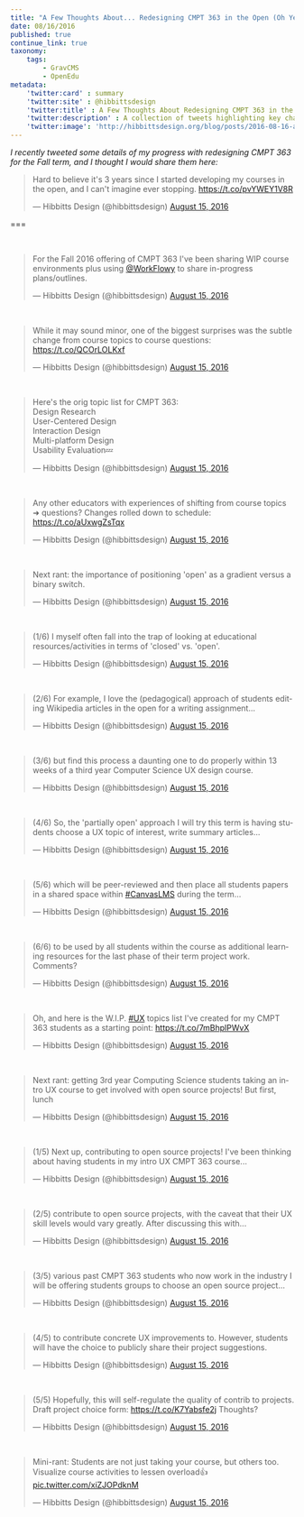 ```yaml
---
title: "A Few Thoughts About... Redesigning CMPT 363 in the Open (Oh Yes, Once Again)"
date: 08/16/2016
published: true
continue_link: true
taxonomy:
    tags:
        - GravCMS
        - OpenEdu
metadata:
    'twitter:card' : summary
    'twitter:site' : @hibbittsdesign
    'twitter:title' : A Few Thoughts About Redesigning CMPT 363 in the Open
    'twitter:description' : A collection of tweets highlighting key changes to CMPT 363 for the Fall 2016 offering.
    'twitter:image': 'http://hibbittsdesign.org/blog/posts/2016-08-16-a-few-thoughts-about-redesigning-cmpt-363-in-the-open-once-again/workflowy.png'
---
```


_I recently tweeted some details of my progress with redesigning CMPT 363 for the Fall term, and I thought I would share them here:_

<blockquote class="twitter-tweet" data-lang="en"><p lang="en" dir="ltr">Hard to believe it&#39;s 3 years since I started developing my courses in the open, and I can&#39;t imagine ever stopping. <a href="https://t.co/pvYWEY1V8R">https://t.co/pvYWEY1V8R</a></p>&mdash; Hibbitts Design (@hibbittsdesign) <a href="https://twitter.com/hibbittsdesign/status/765245237279072256">August 15, 2016</a></blockquote>
<script async src="//platform.twitter.com/widgets.js" charset="utf-8"></script>

===

<br>
<blockquote class="twitter-tweet" data-lang="en"><p lang="en" dir="ltr">For the Fall 2016 offering of CMPT 363 I&#39;ve been sharing WIP course environments plus using <a href="https://twitter.com/WorkFlowy">@WorkFlowy</a> to share in-progress plans/outlines.</p>&mdash; Hibbitts Design (@hibbittsdesign) <a href="https://twitter.com/hibbittsdesign/status/765245744844386304">August 15, 2016</a></blockquote>
<script async src="//platform.twitter.com/widgets.js" charset="utf-8"></script>
<br>
<blockquote class="twitter-tweet" data-lang="en"><p lang="en" dir="ltr">While it may sound minor, one of the biggest surprises was the subtle change from course topics to course questions: <a href="https://t.co/QCOrLOLKxf">https://t.co/QCOrLOLKxf</a></p>&mdash; Hibbitts Design (@hibbittsdesign) <a href="https://twitter.com/hibbittsdesign/status/765246141017395200">August 15, 2016</a></blockquote>
<script async src="//platform.twitter.com/widgets.js" charset="utf-8"></script>
<br>
<blockquote class="twitter-tweet" data-lang="en"><p lang="en" dir="ltr">Here&#39;s the orig topic list for CMPT 363:<br>Design Research<br>User-Centered Design<br>Interaction Design<br>Multi-platform Design<br>Usability Evaluation💤</p>&mdash; Hibbitts Design (@hibbittsdesign) <a href="https://twitter.com/hibbittsdesign/status/765248457229467649">August 15, 2016</a></blockquote>
<script async src="//platform.twitter.com/widgets.js" charset="utf-8"></script>
<br>
<blockquote class="twitter-tweet" data-lang="en"><p lang="en" dir="ltr">Any other educators with experiences of shifting from course topics ➜ questions? Changes rolled down to schedule: <a href="https://t.co/aUxwgZsTqx">https://t.co/aUxwgZsTqx</a></p>&mdash; Hibbitts Design (@hibbittsdesign) <a href="https://twitter.com/hibbittsdesign/status/765249058554257408">August 15, 2016</a></blockquote>
<script async src="//platform.twitter.com/widgets.js" charset="utf-8"></script>
<br>
<blockquote class="twitter-tweet" data-lang="en"><p lang="en" dir="ltr">Next rant: the importance of positioning &#39;open&#39; as a gradient versus a binary switch.</p>&mdash; Hibbitts Design (@hibbittsdesign) <a href="https://twitter.com/hibbittsdesign/status/765249231493877760">August 15, 2016</a></blockquote>
<script async src="//platform.twitter.com/widgets.js" charset="utf-8"></script>
<br>
<blockquote class="twitter-tweet" data-lang="en"><p lang="en" dir="ltr">(1/6) I myself often fall into the trap of looking at educational resources/activities in terms of &#39;closed&#39; vs. &#39;open&#39;.</p>&mdash; Hibbitts Design (@hibbittsdesign) <a href="https://twitter.com/hibbittsdesign/status/765259832249061376">August 15, 2016</a></blockquote>
<script async src="//platform.twitter.com/widgets.js" charset="utf-8"></script>
<br>
<blockquote class="twitter-tweet" data-lang="en"><p lang="en" dir="ltr">(2/6) For example, I love the (pedagogical) approach of students editing Wikipedia articles in the open for a writing assignment...</p>&mdash; Hibbitts Design (@hibbittsdesign) <a href="https://twitter.com/hibbittsdesign/status/765259900175781888">August 15, 2016</a></blockquote>
<script async src="//platform.twitter.com/widgets.js" charset="utf-8"></script>
<br>
<blockquote class="twitter-tweet" data-lang="en"><p lang="en" dir="ltr">(3/6) but find this process a daunting one to do properly within 13 weeks of a third year Computer Science UX design course.</p>&mdash; Hibbitts Design (@hibbittsdesign) <a href="https://twitter.com/hibbittsdesign/status/765259947781201921">August 15, 2016</a></blockquote>
<script async src="//platform.twitter.com/widgets.js" charset="utf-8"></script>
<br>
<blockquote class="twitter-tweet" data-lang="en"><p lang="en" dir="ltr">(4/6) So, the &#39;partially open&#39; approach I will try this term is having students choose a UX topic of interest, write summary articles...</p>&mdash; Hibbitts Design (@hibbittsdesign) <a href="https://twitter.com/hibbittsdesign/status/765259982161846272">August 15, 2016</a></blockquote>
<script async src="//platform.twitter.com/widgets.js" charset="utf-8"></script>
<br>
<blockquote class="twitter-tweet" data-lang="en"><p lang="en" dir="ltr">(5/6) which will be peer-reviewed and then place all students papers in a shared space within <a href="https://twitter.com/hashtag/CanvasLMS?src=hash">#CanvasLMS</a> during the term...</p>&mdash; Hibbitts Design (@hibbittsdesign) <a href="https://twitter.com/hibbittsdesign/status/765260018014822400">August 15, 2016</a></blockquote>
<script async src="//platform.twitter.com/widgets.js" charset="utf-8"></script>
<br>
<blockquote class="twitter-tweet" data-lang="en"><p lang="en" dir="ltr">(6/6) to be used by all students within the course as additional learning resources for the last phase of their term project work. Comments?</p>&mdash; Hibbitts Design (@hibbittsdesign) <a href="https://twitter.com/hibbittsdesign/status/765260053146324992">August 15, 2016</a></blockquote>
<script async src="//platform.twitter.com/widgets.js" charset="utf-8"></script>
<br>
<blockquote class="twitter-tweet" data-lang="en"><p lang="en" dir="ltr">Oh, and here is the W.I.P. <a href="https://twitter.com/hashtag/UX?src=hash">#UX</a> topics list I&#39;ve created for my CMPT 363 students as a starting point: <a href="https://t.co/7mBhplPWvX">https://t.co/7mBhplPWvX</a></p>&mdash; Hibbitts Design (@hibbittsdesign) <a href="https://twitter.com/hibbittsdesign/status/765261463229390849">August 15, 2016</a></blockquote>
<script async src="//platform.twitter.com/widgets.js" charset="utf-8"></script>
<br>
<blockquote class="twitter-tweet" data-lang="en"><p lang="en" dir="ltr">Next rant: getting 3rd year Computing Science students taking an intro UX course to get involved with open source projects! But first, lunch</p>&mdash; Hibbitts Design (@hibbittsdesign) <a href="https://twitter.com/hibbittsdesign/status/765261999055904769">August 15, 2016</a></blockquote>
<script async src="//platform.twitter.com/widgets.js" charset="utf-8"></script>
<br>
<blockquote class="twitter-tweet" data-lang="en"><p lang="en" dir="ltr">(1/5) Next up, contributing to open source projects! I&#39;ve been thinking about having students in my intro UX CMPT 363 course...</p>&mdash; Hibbitts Design (@hibbittsdesign) <a href="https://twitter.com/hibbittsdesign/status/765289943530811392">August 15, 2016</a></blockquote>
<script async src="//platform.twitter.com/widgets.js" charset="utf-8"></script>
<br>
<blockquote class="twitter-tweet" data-lang="en"><p lang="en" dir="ltr">(2/5) contribute to open source projects, with the caveat that their UX skill levels would vary greatly. After discussing this with...</p>&mdash; Hibbitts Design (@hibbittsdesign) <a href="https://twitter.com/hibbittsdesign/status/765289996391620608">August 15, 2016</a></blockquote>
<script async src="//platform.twitter.com/widgets.js" charset="utf-8"></script>
<br>
<blockquote class="twitter-tweet" data-lang="en"><p lang="en" dir="ltr">(3/5) various past CMPT 363 students who now work in the industry I will be offering students groups to choose an open source project...</p>&mdash; Hibbitts Design (@hibbittsdesign) <a href="https://twitter.com/hibbittsdesign/status/765290039584493568">August 15, 2016</a></blockquote>
<script async src="//platform.twitter.com/widgets.js" charset="utf-8"></script>
<br>
<blockquote class="twitter-tweet" data-lang="en"><p lang="en" dir="ltr">(4/5) to contribute concrete UX improvements to. However, students will have the choice to publicly share their project suggestions.</p>&mdash; Hibbitts Design (@hibbittsdesign) <a href="https://twitter.com/hibbittsdesign/status/765327265160843265">August 15, 2016</a></blockquote>
<script async src="//platform.twitter.com/widgets.js" charset="utf-8"></script>
<br>
<blockquote class="twitter-tweet" data-lang="en"><p lang="en" dir="ltr">(5/5) Hopefully, this will self-regulate the quality of contrib to projects. Draft project choice form: <a href="https://t.co/K7Yabsfe2j">https://t.co/K7Yabsfe2j</a> Thoughts?</p>&mdash; Hibbitts Design (@hibbittsdesign) <a href="https://twitter.com/hibbittsdesign/status/765290135705391106">August 15, 2016</a></blockquote>
<script async src="//platform.twitter.com/widgets.js" charset="utf-8"></script>
<br>
<blockquote class="twitter-tweet" data-lang="en"><p lang="en" dir="ltr">Mini-rant: Students are not just taking your course, but others too. Visualize course activities to lessen overload👍 <a href="https://t.co/xiZJOPdknM">pic.twitter.com/xiZJOPdknM</a></p>&mdash; Hibbitts Design (@hibbittsdesign) <a href="https://twitter.com/hibbittsdesign/status/765291635659845633">August 15, 2016</a></blockquote>
<script async src="//platform.twitter.com/widgets.js" charset="utf-8"></script>
